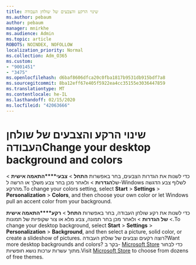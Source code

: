 ```yaml
---
title: שינוי הרקע והצבעים של שולחן העבודה
ms.author: pebaum
author: pebaum
manager: mnirkhe
ms.audience: Admin
ms.topic: article
ROBOTS: NOINDEX, NOFOLLOW
localization_priority: Normal
ms.collection: Adm_O365
ms.custom:
- "9001451"
- "3475"
ms.openlocfilehash: d6baf8606dfca20c0fba1817b9531db915bdf7a8
ms.sourcegitcommit: 8ba12eff67e405f5922ea4cc35155e3036447859
ms.translationtype: MT
ms.contentlocale: he-IL
ms.lasthandoff: 02/15/2020
ms.locfileid: "42063666"
---
```

# <a name="change-your-desktop-background-and-colors"></a><span data-ttu-id="065d7-102">שינוי הרקע והצבעים של שולחן העבודה</span><span class="sxs-lookup"><span data-stu-id="065d7-102">Change your desktop background and colors</span></span>

<span data-ttu-id="065d7-103">כדי לשנות את הגדרות הצבעים, בחר באפשרות **התחל** > **צבעי\*\*\*\*התאמה אישית** > של**הגדרות** > ולאחר מכן בחר צבע משלך או הרשה ל-Windows לשלוף צבע הדגשה מהרקע.</span><span class="sxs-lookup"><span data-stu-id="065d7-103">To change your colors setting, select **Start** > **Settings** > **Personalization** > **Colors**, and then choose your own color or let Windows pull an accent color from your background.</span></span>

<span data-ttu-id="065d7-104">כדי לשנות את רקע שולחן העבודה, בחר באפשרות **התחל** > **רקע\*\*\*\*התאמה אישית** > **של הגדרות** > ולאחר מכן בחר תמונה, צבע מלא או צור שקופיות של תמונות.</span><span class="sxs-lookup"><span data-stu-id="065d7-104">To change your desktop background, select **Start** > **Settings** > **Personalization** > **Background**, and then select a picture, solid color, or create a slideshow of pictures.</span></span> <span data-ttu-id="065d7-105">רוצה רקעים וצבעים של שולחן העבודה?</span><span class="sxs-lookup"><span data-stu-id="065d7-105">Want more desktop backgrounds and colors?</span></span> <span data-ttu-id="065d7-106">בקר ב- [Microsoft Store](https://www.microsoft.com/en-us/store/collections/windowsthemes) כדי לבחור מתוך עשרות ערכות נושא חופשיות.</span><span class="sxs-lookup"><span data-stu-id="065d7-106">Visit [Microsoft Store](https://www.microsoft.com/en-us/store/collections/windowsthemes) to choose from dozens of free themes.</span></span>
